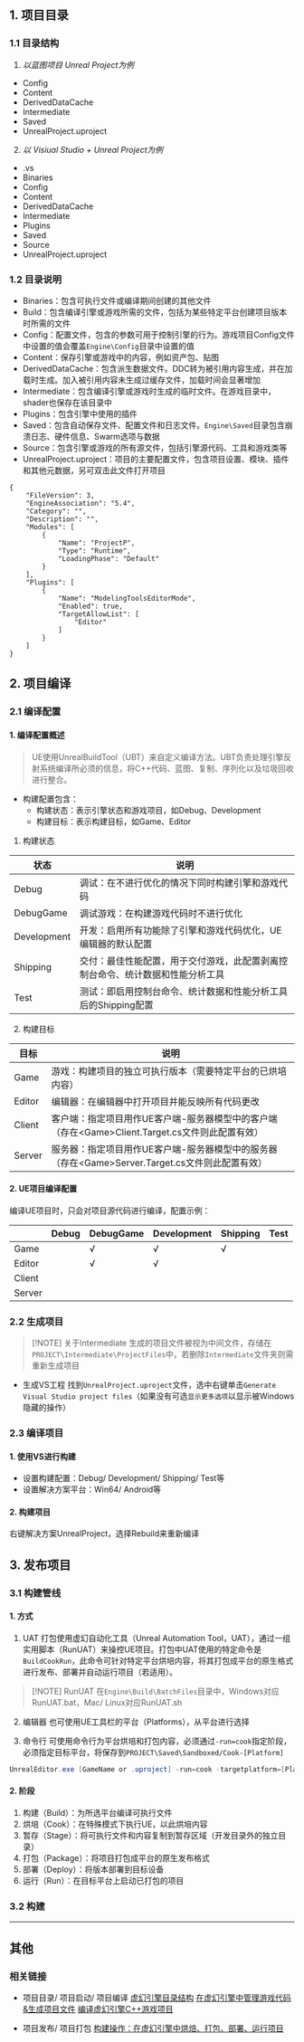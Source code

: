 ## 1. 项目目录
### 1.1 目录结构
1. *以蓝图项目 Unreal Project为例*
- Config
- Content
- DerivedDataCache
- Intermediate
- Saved
- UnrealProject.uproject

2. *以 Visiual Studio + Unreal Project为例*
- .vs
- Binaries
- Config
- Content
- DerivedDataCache
- Intermediate
- Plugins
- Saved
- Source
- UnrealProject.uproject

### 1.2 目录说明
- Binaries：包含可执行文件或编译期间创建的其他文件
- Build：包含编译引擎或游戏所需的文件，包括为某些特定平台创建项目版本时所需的文件
- Config：配置文件，包含的参数可用于控制引擎的行为。游戏项目Config文件中设置的值会覆盖`Engine\Config`目录中设置的值
- Content：保存引擎或游戏中的内容，例如资产包、贴图
- DerivedDataCache：包含派生数据文件。DDC转为被引用内容生成，并在加载时生成。加入被引用内容未生成过缓存文件，加载时间会显著增加
- Intermediate：包含编译引擎或游戏时生成的临时文件。在游戏目录中，shader也保存在该目录中
- Plugins：包含引擎中使用的插件
- Saved：包含自动保存文件、配置文件和日志文件。`Engine\Saved`目录包含崩溃日志、硬件信息、Swarm选项与数据
- Source：包含引擎或游戏的所有源文件，包括引擎源代码、工具和游戏类等
- UnrealProject.uproject：项目的主要配置文件，包含项目设置、模块、插件和其他元数据，另可双击此文件打开项目
```uproject
{
	"FileVersion": 3,
	"EngineAssociation": "5.4",
	"Category": "",
	"Description": "",
	"Modules": [
		{
			"Name": "ProjectP",
			"Type": "Runtime",
			"LoadingPhase": "Default"
		}
	],
	"Plugins": [
		{
			"Name": "ModelingToolsEditorMode",
			"Enabled": true,
			"TargetAllowList": [
				"Editor"
			]
		}
	]
}
```


## 2. 项目编译

### 2.1 编译配置
#### 1. 编译配置概述
>UE使用UnrealBuildTool（UBT）来自定义编译方法。UBT负责处理引擎反射系统编译所必须的信息，将C++代码、蓝图、复制、序列化以及垃圾回收进行整合。

- 构建配置包含：
	- 构建状态：表示引擎状态和游戏项目，如Debug、Development
	- 构建目标：表示构建目标，如Game、Editor

1. 构建状态

| 状态          | 说明                                      |
| ----------- | --------------------------------------- |
| Debug       | 调试：在不进行优化的情况下同时构建引擎和游戏代码                |
| DebugGame   | 调试游戏：在构建游戏代码时不进行优化                      |
| Development | 开发：启用所有功能除了引擎和游戏代码优化，UE编辑器的默认配置         |
| Shipping    | 交付：最佳性能配置，用于交付游戏，此配置剥离控制台命令、统计数据和性能分析工具 |
| Test        | 测试：即启用控制台命令、统计数据和性能分析工具后的Shipping配置     |


2. 构建目标

| 目标     | 说明                                                             |
| ------ | -------------------------------------------------------------- |
| Game   | 游戏：构建项目的独立可执行版本（需要特定平台的已烘培内容）                                  |
| Editor | 编辑器：在编辑器中打开项目并能反映所有代码更改                                        |
| Client | 客户端：指定项目用作UE客户端-服务器模型中的客户端（存在\<Game\>Client.Target.cs文件则此配置有效） |
| Server | 服务器：指定项目用作UE客户端-服务器模型中的服务器（存在\<Game\>Server.Target.cs文件则此配置有效） |

#### 2. UE项目编译配置
编译UE项目时，只会对项目源代码进行编译，配置示例：

|        | Debug | DebugGame | Development | Shipping | Test |
| ------ | ----- | --------- | ----------- | -------- | ---- |
| Game   |       | √         | √           | √        |      |
| Editor |       | √         | √           |          |      |
| Client |       |           |             |          |      |
| Server |       |           |             |          |      |

### 2.2 生成项目

> [!NOTE] 关于Intermediate
> 生成的项目文件被视为中间文件，存储在`PROJECT\Intermediate\ProjectFiles`中，若删除`Intermediate`文件夹则需重新生成项目

- 生成VS工程
找到`UnrealProject.uproject`文件，选中右键单击`Generate Visual Studio project files`（如果没有可选`显示更多选项`以显示被Windows隐藏的操作）

### 2.3 编译项目
#### 1. 使用VS进行构建
- 设置构建配置：Debug/ Development/ Shipping/ Test等
- 设置解决方案平台：Win64/ Android等

#### 2. 构建项目
右键解决方案UnrealProject，选择Rebuild来重新编译

## 3. 发布项目
### 3.1 构建管线
#### 1. 方式
1. UAT
打包使用虚幻自动化工具（Unreal Automation Tool，UAT），通过一组实用脚本（RunUAT）来操控UE项目。打包中UAT使用的特定命令是`BuildCookRun`，此命令可针对特定平台烘培内容，将其打包成平台的原生格式进行发布、部署并自动运行项目（若适用）。


> [!NOTE] RunUAT
> 在`Engine\Build\BatchFiles`目录中，Windows对应RunUAT.bat，Mac/ Linux对应RunUAT.sh


2. 编辑器
也可使用UE工具栏的平台（Platforms），从平台进行选择

3. 命令行
可使用命令行为平台烘培和打包内容，必须通过`-run=cook`指定阶段，必须指定目标平台，将保存到`PROJECT\Saved\Sandboxed/Cook-[Platform]`
```powershell
UnrealEditor.exe [GameName or .uproject] -run=cook -targetplatform=[Platform] -cookonthefly -iterate -map=[Map Name]
```

#### 2. 阶段
1. 构建（Build）：为所选平台编译可执行文件
2. 烘培（Cook）：在特殊模式下执行UE，以此烘培内容
3. 暂存（Stage）：将可执行文件和内容复制到暂存区域（开发目录外的独立目录）
4. 打包（Package）：将项目打包成平台的原生发布格式
5. 部署（Deploy）：将版本部署到目标设备
6. 运行（Run）：在目标平台上启动已打包的项目

### 3.2 构建


---
## 其他
### 相关链接
- 项目目录/ 项目启动/ 项目编译
[虚幻引擎目录结构](https://dev.epicgames.com/documentation/zh-cn/unreal-engine/unreal-engine-directory-structure)
[在虚幻引擎中管理游戏代码&生成项目文件](https://dev.epicgames.com/documentation/zh-cn/unreal-engine/managing-game-code-in-unreal-engine)
[编译虚幻引擎C++游戏项目](https://dev.epicgames.com/documentation/zh-cn/unreal-engine/compiling-game-projects-in-unreal-engine-using-cplusplus)

- 项目发布/ 项目打包
[构建操作：在虚幻引擎中烘焙、打包、部署、运行项目](https://dev.epicgames.com/documentation/zh-cn/unreal-engine/build-operations-cooking-packaging-deploying-and-running-projects-in-unreal-engine)
